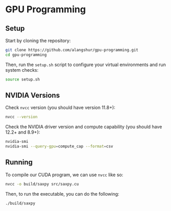 # GPU Programming

## Setup

Start by cloning the repository:

```bash
git clone https://github.com/alangshur/gpu-programming.git
cd gpu-programming
```

Then, run the `setup.sh` script to configure your virtual environments and run system checks:

```bash
source setup.sh
```

## NVIDIA Versions

Check `nvcc` version (you should have version 11.8+):

```bash
nvcc --version
```

Check the NVIDIA driver version and compute capability (you should have 12.2+ and 8.9+):

```bash
nvidia-smi
nvidia-smi --query-gpu=compute_cap --format=csv
```

## Running

To compile our CUDA program, we can use `nvcc` like so:

```bash
nvcc -o build/saxpy src/saxpy.cu
```

Then, to run the executable, you can do the following:

```bash
./build/saxpy
```